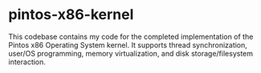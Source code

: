 # pintos-x86-kernel

This codebase contains my code for the completed implementation of the Pintos x86 Operating System kernel. It supports thread synchronization, user/OS programming, memory virtualization, and disk storage/filesystem interaction.
